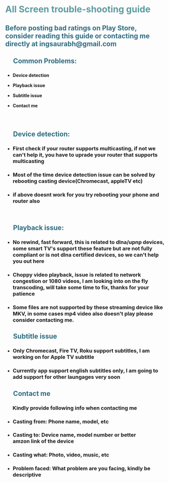 <!-- #######  YAY, I AM THE SOURCE EDITOR! #########-->
<h1 style="color: #5e9ca0;">All Screen trouble-shooting guide</h1>
<h2 style="color: #2e6c80;">Before posting bad ratings on Play Store, consider reading this guide or contacting me directly at ingsaurabh@gmail.com</h2>
<h2 style="color: #2e6c80;">&nbsp; &nbsp; &nbsp;Common Problems:</h2>
<ul style="list-style: disc; font-size: 14px; line-height: 32px; font-weight: bold;">
<li style="clear: both;">Device detection</li>
<li style="clear: both;">Playback issue</li>
<li style="clear: both;">Subtitle issue<strong>&nbsp;</strong></li>
<li style="clear: both;">Contact me</li>
</ul>
<p>&nbsp;</p>
<h2 style="color: #2e6c80;">&nbsp; &nbsp; &nbsp;Device detection:</h2>
<ul style="list-style-type: disc;">
<li>
<h3>First check if your router su<strong>pports multicasting, if not we can't help it, you have to uprade your router that supports multicasting</strong></h3>
</li>
<li>
<h3>Most of the time device detection issue can be solved by rebooting casting device(Chromecast, appleTV etc)</h3>
</li>
<li>
<h3>if above doesnt work for you try rebooting your phone and router also</h3>
</li>
</ul>
<p>&nbsp;</p>
<h2 style="color: #2e6c80;">&nbsp; &nbsp; &nbsp;Playback issue:</h2>
<ul style="list-style-type: disc;">
<li>
<h3>No rewind, fast forward, this is related to dlna/upnp devices, some smart TV's support these feature but are not fully compliant or is not dlna certified devices, so we can't help you out here&nbsp;</h3>
</li>
<li>
<h3>Choppy video playback, issue is related to network congestion or 1080 videos, I am looking into on the fly transcoding, will take some time to fix, thanks for your patience&nbsp;</h3>
</li>
<li>
<h3>Some files are not supported by these streaming device like MKV, in some cases mp4 video also doesn't play please consider contacting me.</h3>
</li>
</ul>
<h2 style="color: #2e6c80;">&nbsp; &nbsp; &nbsp;Subtitle issue</h2>
<ul style="list-style-type: disc;">
<li>
<h3>Only Chromecast, Fire TV, Roku support subtitles, I am working on for Apple TV subtitle&nbsp;</h3>
</li>
<li>
<h3>Currently app support english subtitles only, I am going to add support for other laungages very soon&nbsp;</h3>
</li>
</ul>
<h2 style="color: #2e6c80;">&nbsp; &nbsp; &nbsp;Contact me</h2>
<h3>&nbsp; &nbsp; &nbsp; Kindly provide following info when contacting me</h3>
<ul style="list-style-type: disc;">
<li>
<h3>Casting from: Phone name, model, etc&nbsp;</h3>
</li>
<li>
<h3>Casting to: Device name, model number or better amzon&nbsp;link of the device</h3>
</li>
<li>
<h3>Casting what: Photo, video, music, etc</h3>
</li>
<li>
<h3>Problem faced: What problem are you facing, kindly be descriptive</h3>
</li>
</ul>
